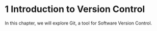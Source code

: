 # 1 Introduction to Version Control

In this chapter, we will explore Git, a tool for Software Version Control.

```{tableofcontents}
```
